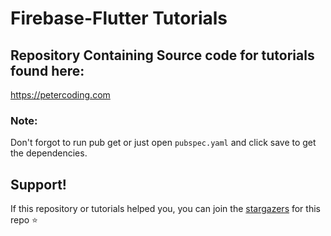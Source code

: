# Firebase-Flutter Tutorials
## Repository Containing Source code for tutorials found here:

https://petercoding.com

### Note: 
Don't forgot to run pub get or just open `pubspec.yaml` and click save to get the dependencies.

## Support!
If this repository or tutorials helped you, you can join the [stargazers](https://github.com/PeterHdd/Flutter-tutorials/stargazers) for this repo ⭐